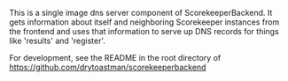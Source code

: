 
This is a single image dns server component of ScorekeeperBackend.  It gets
information about itself and neighboring Scorekeeper instances from the
frontend and uses that information to serve up DNS records for things like
'results' and 'register'.

For development, see the README in the root directory of https://github.com/drytoastman/scorekeeperbackend

